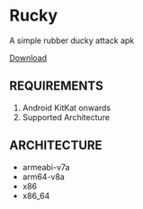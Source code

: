 # Rucky
A simple rubber ducky attack apk

[Download](https://github.com/mayankmetha/Rucky/releases/latest)

## REQUIREMENTS
1) Android KitKat onwards
2) Supported Architecture

## ARCHITECTURE
- armeabi-v7a
- arm64-v8a
- x86
- x86_64
